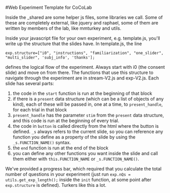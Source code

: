 #Web Experiment Template for CoCoLab

Inside the _shared are some helper js files, some libraries we call. Some of these are completely external, like jquery and raphael, some of them are written by members of the lab, like mmturkey and utils.

Inside your javascript file for your own experiment, e.g. template.js, you'll write up the structure that the slides have. In template.js, the line

    exp.structure=["i0", "instructions", "familiarization", "one_slider", "multi_slider", 'subj_info', 'thanks'];

defines the logical flow of the experiment. Always start with i0 (the consent slide) and move on from there. The functions that use this structure to navigate through the experiment are in stream-V2.js and exp-V2.js.  Each slide has several parts:

1. the code in the `start` function is run at the beginning of that block
2. if there is a `present` data structure (which can be a list of objects of any kind), each of these will be passed in, one at a time, to `present_handle`, for each trial in that block
3. `present_handle` has the parameter `stim` from the `present` data structure, and this code is run at the beginning of every trial.
4. the code in `button` is called directly from the html where the button is defined. `_s` always refers to the current slide, so you can reference any function you define as a property of the slide by using the `_s.FUNCTION_NAME()` syntax.
2. the `end` function is run at the end of the block
6. you can define any other functions you want inside the slide and call them either with `this.FUNCTION_NAME` or `_s.FUNCTION_NAME()`.

We've provided a progress bar, which required that you calculate the total number of questions in your experiment (just run `exp.nQs = utils.get_exp_length();` inside the `init` function, at some point after `exp.structure` is defined). Turkers like this a lot.